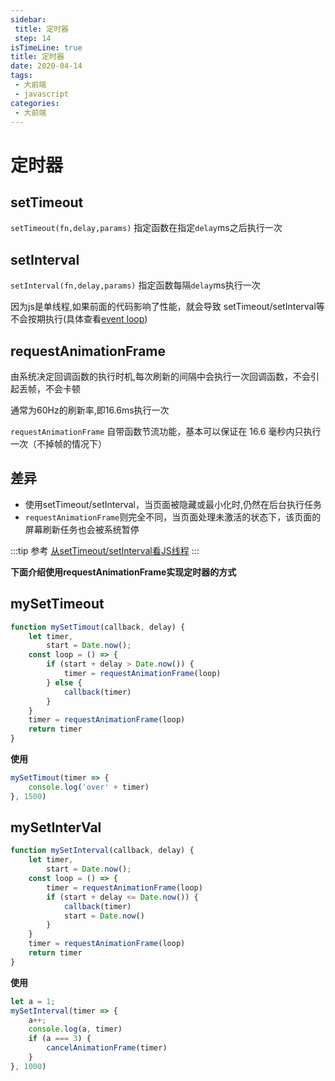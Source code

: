```yaml
---
sidebar:
 title: 定时器
 step: 14
isTimeLine: true
title: 定时器
date: 2020-04-14
tags:
 - 大前端
 - javascript
categories:
 - 大前端
---
```

# 定时器
## setTimeout
``setTimeout(fn,delay,params)``
指定函数在指定``delay``ms之后执行一次

## setInterval
``setInterval(fn,delay,params)``
指定函数每隔``delay``ms执行一次

因为js是单线程,如果前面的代码影响了性能，就会导致 setTimeout/setInterval等不会按期执行(具体查看[event loop](./eventloop.md))


## requestAnimationFrame
由系统决定回调函数的执行时机,每次刷新的间隔中会执行一次回调函数，不会引起丢帧，不会卡顿

通常为60Hz的刷新率,即16.6ms执行一次

``requestAnimationFrame`` 自带函数节流功能，基本可以保证在 16.6 毫秒内只执行一次（不掉帧的情况下）


## 差异
* 使用setTimeout/setInterval，当页面被隐藏或最小化时,仍然在后台执行任务
* ``requestAnimationFrame``则完全不同，当页面处理未激活的状态下，该页面的屏幕刷新任务也会被系统暂停


:::tip 参考
[从setTimeout/setInterval看JS线程](https://palmer.arkstack.cn/2017/12/%E4%BB%8EsetTimeout-setInterval%E7%9C%8BJS%E7%BA%BF%E7%A8%8B/)
:::

**下面介绍使用requestAnimationFrame实现定时器的方式**

## mySetTimeout
```js
function mySetTimout(callback, delay) {
    let timer,
        start = Date.now();
    const loop = () => {
        if (start + delay > Date.now()) {
            timer = requestAnimationFrame(loop)
        } else {
            callback(timer)
        }
    }
    timer = requestAnimationFrame(loop)
    return timer
}
```
**使用**
```js
mySetTimout(timer => {
    console.log('over' + timer)
}, 1500)
```
## mySetInterVal
```js
function mySetInterval(callback, delay) {
    let timer,
        start = Date.now();
    const loop = () => {
        timer = requestAnimationFrame(loop)
        if (start + delay <= Date.now()) {
            callback(timer)
            start = Date.now()
        }
    }
    timer = requestAnimationFrame(loop)
    return timer
}
```

**使用**
```js
let a = 1;
mySetInterval(timer => {
    a++;
    console.log(a, timer)
    if (a === 3) {
        cancelAnimationFrame(timer)
    }
}, 1000)
```

<comment/>